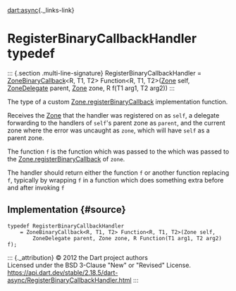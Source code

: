 [dart:async](../dart-async/dart-async-library){._links-link}

RegisterBinaryCallbackHandler typedef
=====================================

::: {.section .multi-line-signature}
RegisterBinaryCallbackHandler =
[ZoneBinaryCallback](zonebinarycallback)\<R, T1, T2\> Function\<R, T1,
T2\>([Zone](zone-class) self, [ZoneDelegate](zonedelegate-class) parent,
[Zone](zone-class) zone, R f(T1 arg1, T2 arg2))
:::

The type of a custom
[Zone.registerBinaryCallback](zone/registerbinarycallback)
implementation function.

Receives the [Zone](zone-class) that the handler was registered on as
`self`, a delegate forwarding to the handlers of `self`\'s parent zone
as `parent`, and the current zone where the error was uncaught as
`zone`, which will have `self` as a parent zone.

The function `f` is the function which was passed to the which was
passed to the [Zone.registerBinaryCallback](zone/registerbinarycallback)
of `zone`.

The handler should return either the function `f` or another function
replacing `f`, typically by wrapping `f` in a function which does
something extra before and after invoking `f`

Implementation {#source}
--------------

``` {.language-dart data-language="dart"}
typedef RegisterBinaryCallbackHandler
    = ZoneBinaryCallback<R, T1, T2> Function<R, T1, T2>(Zone self,
        ZoneDelegate parent, Zone zone, R Function(T1 arg1, T2 arg2) f);
```

::: {._attribution}
© 2012 the Dart project authors\
Licensed under the BSD 3-Clause \"New\" or \"Revised\" License.\
<https://api.dart.dev/stable/2.18.5/dart-async/RegisterBinaryCallbackHandler.html>
:::
